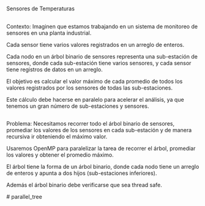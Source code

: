 #
Sensores de Temperaturas

##
Contexto:
Imaginen que estamos trabajando en un sistema de monitoreo de sensores en una planta industrial. 

Cada sensor tiene varios valores registrados en un arreglo de enteros.

Cada nodo en un árbol binario de sensores representa una sub-estación de sensores, donde cada sub-estación tiene varios sensores, y cada sensor tiene registros de datos en un arreglo.

El objetivo es calcular el valor máximo de cada promedio de todos los valores registrados por los sensores de todas las sub-estaciones.

Este cálculo debe hacerse en paralelo para acelerar el análisis, ya que tenemos un gran número de sub-estaciones y sensores.

##
Problema:
Necesitamos recorrer todo el árbol binario de sensores, promediar los valores de los sensores en cada sub-estación y de manera recursiva ir obteniendo el máximo valor.

Usaremos OpenMP para paralelizar la tarea de recorrer el árbol, promediar los valores y obtener el promedio máximo.

El árbol tiene la forma de un árbol binario, donde cada nodo tiene un arreglo de enteros y apunta a dos hijos (sub-estaciones inferiores).

Además el árbol binario debe verificarse que sea thread safe.

#   p a r a l l e l _ t r e e  
 